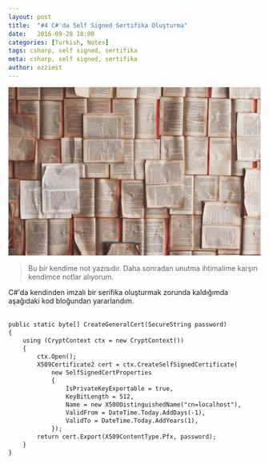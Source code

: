 ```yaml
---
layout: post
title:  "#4 C#'da Self Signed Sertifika Oluşturma"
date:   2016-09-28 18:00
categories: [Turkish, Notes]
tags: csharp, self signed, sertifika
meta: csharp, self signed, sertifika
author: ozziest
---
```


<div class="flex justify-center pt-4 pb-4">
    <a href="https://pixabay.com/en/books-pages-story-stories-notes-1245690/" target="_blank">
        <img src="/images/posts/notes.jpg" />
    </a>
</div>

> Bu bir kendime not yazısıdır. Daha sonradan unutma ihtimalime karşın kendimce notlar alıyorum.

C#'da kendinden imzalı bir serifika oluşturmak zorunda kaldığımda aşağıdaki kod bloğundan yararlandım.

<pre><code class="language-php">
public static byte[] CreateGeneralCert(SecureString password)
{
    using (CryptContext ctx = new CryptContext())
    {
        ctx.Open();
        X509Certificate2 cert = ctx.CreateSelfSignedCertificate(
            new SelfSignedCertProperties
            {
                IsPrivateKeyExportable = true,
                KeyBitLength = 512,
                Name = new X500DistinguishedName("cn=localhost"),
                ValidFrom = DateTime.Today.AddDays(-1),
                ValidTo = DateTime.Today.AddYears(1),
            });
        return cert.Export(X509ContentType.Pfx, password);
    }
}
</code></pre>
